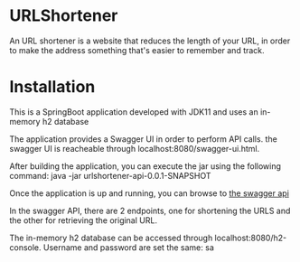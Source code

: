 # URLShortener
An URL shortener is a website that reduces the length of your URL, in order to make the address something that's easier to remember and track.


# Installation 
This is a SpringBoot application developed with JDK11 and uses an in-memory h2 database  

The application provides a Swagger UI in order to perform API calls. the swagger UI is reacheable through localhost:8080/swagger-ui.html.  

After building the application, you can execute the jar using the following command: java -jar urlshortener-api-0.0.1-SNAPSHOT  

Once the application is up and running, you can browse to [the swagger api ]( http://localhost:8080/swagger-ui.html )   

In the swagger API, there are 2 endpoints, one for shortening the URLS and the other for retrieving the original URL. 

The in-memory h2 database can be accessed through localhost:8080/h2-console. Username and password are set the same: sa  


